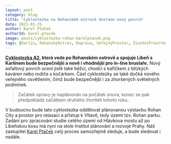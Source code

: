 ```yaml
---
layout: post
category: blog
title: 'Cyklostezka na Rohanském ostrově dostane nový povrch'
date: 2021-01-25
author: Karel Ptáček
authorId: karel.ptacek
image: posts/cyklostezka-rohan-karelptacek.png
tags: [Karlín, RohanskýOstrov, Doprava, VeřejnýProstor, ŽivotníProstředí]
---
```


**[Cyklostezka A2](https://www.prahanakole.cz/paterni-cyklotrasy/cyklotrasa-a2-vltavska-pravobrezni/), která vede po Rohanském ostrově a spojuje Libeň s Karlínem bude bezpečnější a nově i vhodnější pro in-line bruslaře.** Nový asfaltový povrch ocení jistě také běžci, chodci s kafíčkem z blízkých kaváren nebo rodiče s kočárkem. Část cyklostezky se také dočká nového veřejného osvětlením, čímž bude bezpečnější i za zhoršených světelných podmínek. 

> Začátek opravy je naplánován na počátek února, konec se pak předpokládá začátkem druhého čtvrtletí tohoto roku. 

V budoucnu bude tato cyklostezka oddělovat plánovanou výstavbu Rohan City a prostor pro relaxaci a přístup k Vltavě, tedy území tzv. Rohan parku. Zadání pro zpracování studie celého území od Hlávkova mostu až po Libeňskou kosu má nyní na stole Institut plánování a rozvoje Prahy. Náš zastupitel [Karel Ptáček](https://praha8.pirati.cz/lide/karel-ptacek.html) celý proces samozřejmě sleduje, a bude sledovat i nadále.
